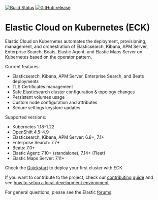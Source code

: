 
[![Build Status](https://devops-ci.elastic.co/buildStatus/icon?job=cloud-on-k8s-e2e-tests-master&subject=E2E%20tests)](https://devops-ci.elastic.co/job/cloud-on-k8s-e2e-tests-master/)
[![GitHub release](https://img.shields.io/github/v/release/elastic/cloud-on-k8s.svg)](https://github.com/elastic/cloud-on-k8s/releases/latest)

# Elastic Cloud on Kubernetes (ECK)

Elastic Cloud on Kubernetes automates the deployment, provisioning, management, and orchestration of Elasticsearch, Kibana, APM Server, Enterprise Search, Beats, Elastic Agent, and Elastic Maps Server on Kubernetes based on the operator pattern.

Current features:

*  Elasticsearch, Kibana, APM Server, Enterprise Search, and Beats deployments
*  TLS Certificates management
*  Safe Elasticsearch cluster configuration & topology changes
*  Persistent volumes usage
*  Custom node configuration and attributes
*  Secure settings keystore updates

Supported versions:

*  Kubernetes 1.18-1.22
*  OpenShift 4.5-4.9
*  Elasticsearch, Kibana, APM Server: 6.8+, 7.1+
*  Enterprise Search: 7.7+
*  Beats: 7.0+
*  Elastic Agent: 7.10+ (standalone), 7.14+ (Fleet)
*  Elastic Maps Server: 7.11+

Check the [Quickstart](https://www.elastic.co/guide/en/cloud-on-k8s/current/k8s-quickstart.html) to deploy your first cluster with ECK.

If you want to contribute to the project, check our [contributing guide](CONTRIBUTING.md) and see [how to setup a local development environment](dev-setup.md).

For general questions, please see the Elastic [forums](https://discuss.elastic.co/c/eck).
